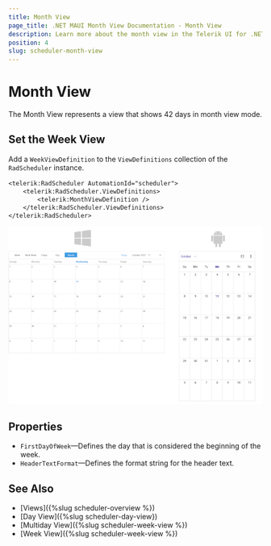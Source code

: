 ```yaml
---
title: Month View
page_title: .NET MAUI Month View Documentation - Month View 
description: Learn more about the month view in the Telerik UI for .NET MAUI Scheduler control.
position: 4
slug: scheduler-month-view
---
```


# Month View 

The Month View represents a view that shows 42 days in month view mode.

## Set the Week View

Add a `WeekViewDefinition` to the `ViewDefinitions` collection of the `RadScheduler` instance.

```XAML
<telerik:RadScheduler AutomationId="scheduler">
    <telerik:RadScheduler.ViewDefinitions>
        <telerik:MonthViewDefinition />
    </telerik:RadScheduler.ViewDefinitions>
</telerik:RadScheduler>
```

![](../images/scheduler-monthview.png)

## Properties

* `FirstDayOfWeek`&mdash;Defines the day that is considered the beginning of the week.
* `HeaderTextFormat`&mdash;Defines the format string for the header text. 

## See Also

- [Views]({%slug scheduler-overview %})
- [Day View]({%slug scheduler-day-view})
- [Multiday View]({%slug scheduler-week-view %})
- [Week View]({%slug scheduler-week-view %})